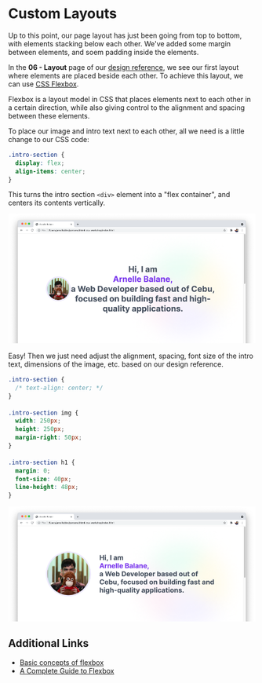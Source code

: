 # Custom Layouts

Up to this point, our page layout has just been going from top to bottom, with elements stacking below each other. We've added some margin between elements, and soem padding inside the elements.

In the **06 - Layout** page of our [design reference](/getting-started/personal-portfolio#design-reference), we see our first layout where elements are placed beside each other. To achieve this layout, we can use [CSS Flexbox](https://developer.mozilla.org/en-US/docs/Web/CSS/CSS_Flexible_Box_Layout/Basic_Concepts_of_Flexbox).

Flexbox is a layout model in CSS that places elements next to each other in a certain direction, while also giving control to the alignment and spacing between these elements.

To place our image and intro text next to each other, all we need is a little change to our CSS code:

```css
.intro-section {
  display: flex;
  align-items: center;
}
```

This turns the intro section `<div>` element into a "flex container", and centers its contents vertically.

![Flexbox basic](./images/flexbox-basic.png)

Easy! Then we just need adjust the alignment, spacing, font size of the intro text, dimensions of the image, etc. based on our design reference.

```css
.intro-section {
  /* text-align: center; */
}

.intro-section img {
  width: 250px;
  height: 250px;
  margin-right: 50px;
}

.intro-section h1 {
  margin: 0;
  font-size: 40px;
  line-height: 48px;
}
```

![Flexbox alignment](./images/flexbox-alignment.png)

## Additional Links

- [Basic concepts of flexbox](https://developer.mozilla.org/en-US/docs/Web/CSS/CSS_Flexible_Box_Layout/Basic_Concepts_of_Flexbox)
- [A Complete Guide to Flexbox](https://css-tricks.com/snippets/css/a-guide-to-flexbox/)
